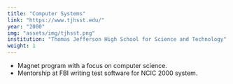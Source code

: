 ```yaml
---
title: "Computer Systems"
link: "https://www.tjhsst.edu/"
year: "2000"
img: "assets/img/tjhsst.png"
institution: "Thomas Jefferson High School for Science and Technology"
weight: 1
---
```

- Magnet program with a focus on computer science.
- Mentorship at FBI writing test software for NCIC 2000 system.